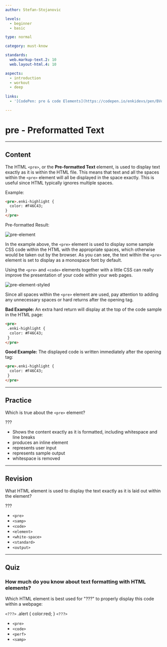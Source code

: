 ```yaml
---
author: Stefan-Stojanovic

levels:
  - beginner
  - basic

type: normal

category: must-know

standards:
  web.markup-text.2: 10
  web.layout-html.4: 10

aspects:
  - introduction
  - workout
  - deep
  
links:
  - '[CodePen: pre & code Elements](https://codepen.io/enkidevs/pen/BVqPgZ){code}'

---
```

# pre - Preformatted Text
---
## Content

The HTML `<pre>`, or the **Pre-formatted Text** element, is used to display text exactly as it is within the HTML file. This means that text and all the spaces within the `<pre>` element will all be displayed in the space exactly. This is useful since HTML typically ignores multiple spaces. 

Example:
```html
<pre>.enki-highlight {
  color: #F46C43;
}
</pre>
```

Pre-formatted Result:

![pre-element](%3Csvg%20xmlns%3D%22http%3A%2F%2Fwww.w3.org%2F2000%2Fsvg%22%20width%3D%22320%22%20height%3D%2292%22%3E%3Cg%20fill%3D%22none%22%20fill-rule%3D%22evenodd%22%3E%3Crect%20width%3D%22320%22%20height%3D%2292%22%20fill%3D%22%23FFF%22%20rx%3D%229%22%2F%3E%3Ctext%20fill%3D%22%23000%22%20font-family%3D%22Courier%22%20font-size%3D%2216%22%3E%3Ctspan%20x%3D%2218%22%20y%3D%2232%22%3E%20.enki-highlight%20%7B%3C%2Ftspan%3E%20%3Ctspan%20x%3D%2218%22%20y%3D%2251%22%3E%20color%3A%20%23F46C43%3B%3C%2Ftspan%3E%20%3Ctspan%20x%3D%2218%22%20y%3D%2270%22%3E%20%7D%3C%2Ftspan%3E%3C%2Ftext%3E%3C%2Fg%3E%3C%2Fsvg%3E)

In the example above, the `<pre>` element is used to display some sample CSS code within the HTML with the appropriate spaces, which otherwise would be taken out by the browser. As you can see, the text within the `<pre>` element is set to display as a monospace font by default. 

Using the `<pre>` and `<code>` elements together with a little CSS can really improve the presentation of your code within your web pages.

![pre-element-styled](%3Csvg%20xmlns%3D%22http%3A%2F%2Fwww.w3.org%2F2000%2Fsvg%22%20width%3D%22320%22%20height%3D%22122%22%3E%3Cg%20fill%3D%22none%22%20fill-rule%3D%22evenodd%22%3E%3Crect%20width%3D%22320%22%20height%3D%22122%22%20fill%3D%22%23FFF%22%20rx%3D%229%22%2F%3E%3Cpath%20fill%3D%22%23F4F5F6%22%20d%3D%22M20%2020h271v82H20z%22%2F%3E%3Cpath%20fill%3D%22%239B4DCB%22%20d%3D%22M20%2020h3v82h-3z%22%2F%3E%3Ctext%20fill%3D%22%23000%22%20font-family%3D%22Courier%22%20font-size%3D%2216%22%3E%3Ctspan%20x%3D%2240%22%20y%3D%2248%22%3E%20.enki-highlight%20%7B%3C%2Ftspan%3E%20%3Ctspan%20x%3D%2240%22%20y%3D%2267%22%3E%20color%3A%20%23F46C43%3B%3C%2Ftspan%3E%20%3Ctspan%20x%3D%2240%22%20y%3D%2286%22%3E%20%7D%3C%2Ftspan%3E%3C%2Ftext%3E%3C%2Fg%3E%3C%2Fsvg%3E)

Since all spaces within the `<pre>` element are used, pay attention to adding any unnecessary spaces or hard returns after the opening tag. 

**Bad Example:** An extra hard return will display at the top of the code sample in the HTML page:

```html
<pre>
 .enki-highlight {
  color: #F46C43;
 }
</pre>
```

**Good Example:** The displayed code is written immediately after the opening tag:

```html
<pre>.enki-highlight {
  color: #F46C43;
 }
</pre>
```

---
## Practice

Which is true about the `<pre>` element?

???

* Shows the content exactly as it is formatted, including whitespace and line breaks
* produces an inline element
* represents user input
* represents sample output
* whitespace is removed

---
## Revision

What HTML element is used to display the text exactly as it is laid out within the element?

???

* `<pre>`
* `<samp>`
* `<code>`
* `<element>`
* `<white-space>`
* `<standard>`
* `<output>`

---
## Quiz

### How much do you know about text formatting with HTML elements?

Which HTML element is best used for "???" to properly display this code within a webpage:  

`<???>`
.alert {
  color:red;
}
`<???>`

* `<pre>`
* `<code>`
* `<perf>`
* `<samp>`
 
